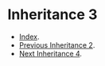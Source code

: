 # Inheritance 3 #

- [Index](https://github.com/Andy-Donegan/CodeCademy/tree/main/Js/Learn%20Intermediate%20Js/Classes).
- [Previous Inheritance 2](https://github.com/Andy-Donegan/CodeCademy/tree/main/Js/Learn%20Intermediate%20Js/Classes/Inheritance2).
- [Next Inheritance 4](https://github.com/Andy-Donegan/CodeCademy/tree/main/Js/Learn%20Intermediate%20Js/Classes/Inheritance4).